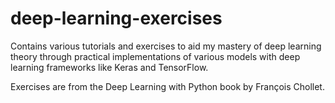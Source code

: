 # deep-learning-exercises
Contains various tutorials and exercises to aid my mastery of deep learning theory through practical implementations of various models with deep learning frameworks like Keras and TensorFlow.

Exercises are from the Deep Learning with Python book by François Chollet.
